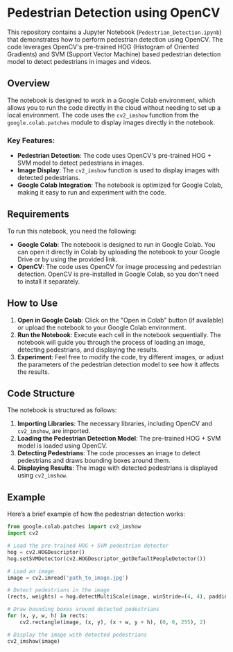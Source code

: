 # Pedestrian Detection using OpenCV

This repository contains a Jupyter Notebook (`Pedestrian_Detection.ipynb`) that demonstrates how to perform pedestrian detection using OpenCV. The code leverages OpenCV's pre-trained HOG (Histogram of Oriented Gradients) and SVM (Support Vector Machine) based pedestrian detection model to detect pedestrians in images and videos.

## Overview

The notebook is designed to work in a Google Colab environment, which allows you to run the code directly in the cloud without needing to set up a local environment. The code uses the `cv2_imshow` function from the `google.colab.patches` module to display images directly in the notebook.

### Key Features:
- **Pedestrian Detection**: The code uses OpenCV's pre-trained HOG + SVM model to detect pedestrians in images.
- **Image Display**: The `cv2_imshow` function is used to display images with detected pedestrians.
- **Google Colab Integration**: The notebook is optimized for Google Colab, making it easy to run and experiment with the code.

## Requirements

To run this notebook, you need the following:

- **Google Colab**: The notebook is designed to run in Google Colab. You can open it directly in Colab by uploading the notebook to your Google Drive or by using the provided link.
- **OpenCV**: The code uses OpenCV for image processing and pedestrian detection. OpenCV is pre-installed in Google Colab, so you don't need to install it separately.

## How to Use

1. **Open in Google Colab**: Click on the "Open in Colab" button (if available) or upload the notebook to your Google Colab environment.
2. **Run the Notebook**: Execute each cell in the notebook sequentially. The notebook will guide you through the process of loading an image, detecting pedestrians, and displaying the results.
3. **Experiment**: Feel free to modify the code, try different images, or adjust the parameters of the pedestrian detection model to see how it affects the results.

## Code Structure

The notebook is structured as follows:

1. **Importing Libraries**: The necessary libraries, including OpenCV and `cv2_imshow`, are imported.
2. **Loading the Pedestrian Detection Model**: The pre-trained HOG + SVM model is loaded using OpenCV.
3. **Detecting Pedestrians**: The code processes an image to detect pedestrians and draws bounding boxes around them.
4. **Displaying Results**: The image with detected pedestrians is displayed using `cv2_imshow`.

## Example

Here’s a brief example of how the pedestrian detection works:

```python
from google.colab.patches import cv2_imshow
import cv2

# Load the pre-trained HOG + SVM pedestrian detector
hog = cv2.HOGDescriptor()
hog.setSVMDetector(cv2.HOGDescriptor_getDefaultPeopleDetector())

# Load an image
image = cv2.imread('path_to_image.jpg')

# Detect pedestrians in the image
(rects, weights) = hog.detectMultiScale(image, winStride=(4, 4), padding=(8, 8), scale=1.05)

# Draw bounding boxes around detected pedestrians
for (x, y, w, h) in rects:
    cv2.rectangle(image, (x, y), (x + w, y + h), (0, 0, 255), 2)

# Display the image with detected pedestrians
cv2_imshow(image)
